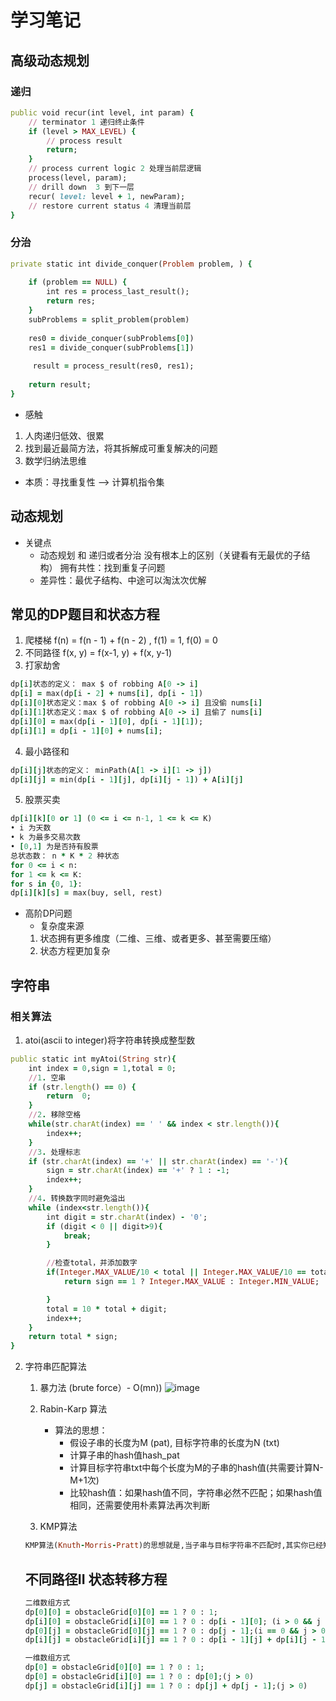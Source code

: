 # 学习笔记
## 高级动态规划
### 递归
``` ruby
public void recur(int level, int param) {
    // terminator 1 递归终止条件
    if (level > MAX_LEVEL) {
        // process result
        return;
    }
    // process current logic 2 处理当前层逻辑
    process(level, param);
    // drill down  3 到下一层
    recur( level: level + 1, newParam);
    // restore current status 4 清理当前层
}
```
### 分治
``` ruby
private static int divide_conquer(Problem problem, ) {
  
    if (problem == NULL) {
        int res = process_last_result();
        return res;     
    }
    subProblems = split_problem(problem)
  
    res0 = divide_conquer(subProblems[0])
    res1 = divide_conquer(subProblems[1])
  
     result = process_result(res0, res1);
  
    return result;
}
```

* 感触
1. 人肉递归低效、很累
2. 找到最近最简方法，将其拆解成可重复解决的问题
3. 数学归纳法思维

* 本质：寻找重复性 —> 计算机指令集

## 动态规划
* 关键点
    * 动态规划 和 递归或者分治 没有根本上的区别（关键看有无最优的子结构） 拥有共性：找到重复子问题
    * 差异性：最优子结构、中途可以淘汰次优解

## 常见的DP题目和状态方程
1. 爬楼梯 f(n) = f(n - 1) + f(n - 2) , f(1) = 1, f(0) = 0
2. 不同路径 f(x, y) = f(x-1, y) + f(x, y-1)
3. 打家劫舍
``` ruby
dp[i]状态的定义： max $ of robbing A[0 -> i]
dp[i] = max(dp[i - 2] + nums[i], dp[i - 1])
dp[i][0]状态定义：max $ of robbing A[0 -> i] 且没偷 nums[i]
dp[i][1]状态定义：max $ of robbing A[0 -> i] 且偷了 nums[i]
dp[i][0] = max(dp[i - 1][0], dp[i - 1][1]);
dp[i][1] = dp[i - 1][0] + nums[i];
```
4. 最小路径和
``` ruby
dp[i][j]状态的定义： minPath(A[1 -> i][1 -> j])
dp[i][j] = min(dp[i - 1][j], dp[i][j - 1]) + A[i][j]
```
5. 股票买卖
``` ruby
dp[i][k][0 or 1] (0 <= i <= n-1, 1 <= k <= K)
• i 为天数
• k 为最多交易次数
• [0,1] 为是否持有股票
总状态数： n * K * 2 种状态
for 0 <= i < n:
for 1 <= k <= K:
for s in {0, 1}:
dp[i][k][s] = max(buy, sell, rest)
```
* 高阶DP问题
    * 复杂度来源
    1. 状态拥有更多维度（二维、三维、或者更多、甚至需要压缩）
    2. 状态方程更加复杂

## 字符串
### 相关算法
1. atoi(ascii to integer)将字符串转换成整型数
``` ruby
public static int myAtoi(String str){
    int index = 0,sign = 1,total = 0;
    //1. 空串
    if (str.length() == 0) {
        return  0;
    }
    //2. 移除空格
    while(str.charAt(index) == ' ' && index < str.length()){
        index++;
    }
    //3. 处理标志
    if (str.charAt(index) == '+' || str.charAt(index) == '-'){
        sign = str.charAt(index) == '+' ? 1 : -1;
        index++;
    }
    //4. 转换数字同时避免溢出
    while (index<str.length()){
        int digit = str.charAt(index) - '0';
        if (digit < 0 || digit>9){
            break;
        }

        //检查total，并添加数字
        if(Integer.MAX_VALUE/10 < total || Integer.MAX_VALUE/10 == total && Integer.MAX_VALUE%10 < digit){
            return sign == 1 ? Integer.MAX_VALUE : Integer.MIN_VALUE;

        }
        total = 10 * total + digit;
        index++;
    }
    return total * sign;
}
```
2. 字符串匹配算法
    1. 暴力法 (brute force）- O(mn))
    ![image](https://camo.githubusercontent.com/a32c58292857021957b6929c4a322cef3f856b6751ad98606c14d5fb07ec4c9c/68747470733a2f2f67697465652e636f6d2f646f6e673631382f626c6f672f7261772f6d61737465722f696d672f3230323130312f32303231303132373137313034372e706e67)

    2. Rabin-Karp 算法
        * 算法的思想：
            * 假设子串的长度为M (pat), 目标字符串的长度为N (txt)
            * 计算子串的hash值hash_pat
            * 计算目标字符串txt中每个长度为M的子串的hash值(共需要计算N-M+1次)
            * 比较hash值：如果hash值不同，字符串必然不匹配；如果hash值相同，还需要使用朴素算法再次判断
    
    3. KMP算法
    ``` ruby
    KMP算法(Knuth-Morris-Pratt)的思想就是,当子串与目标字符串不匹配时,其实你已经知道了前面已经匹配成功那一部分的字符(包括子串与目标字符串)。以阮一峰的文章为例,当空格与D不匹配时,你其实知道前面六个字符是"ABCDAB" .KMP算法的想法是,设法利用这个已知信息,不要把"搜索位置"移回已经比较过的位置,继续把它向后移,这样就提高了效率。
    ```

    ## 不同路径II 状态转移方程
    ``` ruby
    二维数组方式
    dp[0][0] = obstacleGrid[0][0] == 1 ? 0 : 1;
    dp[i][0] = obstacleGrid[i][0] == 1 ? 0 : dp[i - 1][0]; (i > 0 && j == 0)
    dp[0][j] = obstacleGrid[0][j] == 1 ? 0 : dp[j - 1];(i == 0 && j > 0)
    dp[i][j] = obstacleGrid[i][j] == 1 ? 0 : dp[i - 1][j] + dp[i][j - 1]; (i > 0 && j > 0)

    一维数组方式
    dp[0] = obstacleGrid[0][0] == 1 ? 0 : 1;
    dp[0] = obstacleGrid[i][0] == 1 ? 0 : dp[0];(j > 0)
    dp[j] = obstacleGrid[i][j] == 1 ? 0 : dp[j] + dp[j - 1];(j > 0)
    ```
